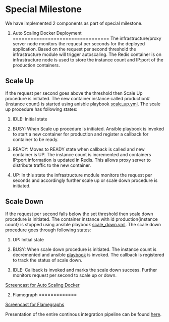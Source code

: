 # Special Milestone
We have implemented 2 components as part of special milestone.

1. Auto Scaling Docker Deployment
=================================
The infrastructure/proxy server node monitors the request per seconds for the deployed application. Based on the request per second threshold the infrastructure module will trigger autoscaling.
The Redis container is on infrastructure node is used to store the instance count and IP:port of the production containers.

Scale Up
--------
If the request per second goes above the threshold then Scale Up procedure is initiated. The new container instance called production#{instance count} is started using anisble playbook [scale_up.yml](scale_up.yml).
The scale up procedure has following states:

1. IDLE: Initial state

2. BUSY: When Scale up procedure is initiated. Ansible playbook is invoked to start a new container for production and register a callback for container to be ready.

3. READY: Moves to READY state when callback is called and new container is UP. The instance count is incremented and containers IP:port information is updated in Redis. This allows proxy server to distribute traffic to the new container.

4. UP: In this state the infrastructure module monitors the request per seconds and accordingly further scale up or scale down procedure is initiated.

Scale Down
----------
If the request per second falls below the set threshold then scale down procedure is initiated. The container instance with id production{instance count} is stopped using ansible playbook [scale_down.yml](scale_down.yml).
The scale down procedure goes through following states:

1. UP: Initial state

2. BUSY: When scale down procedure is initiated. The instance count is decremented and ansible [playbook](scale_down.yml) is invoked. The callback is registered to track the status of scale down.

3. IDLE: Callback is invoked and marks the scale down success. Further monitors request per second to scale up or down. 

[Screencast for Auto Scaling Docker](https://youtu.be/CFczPKizAxw)

2. Flamegraph
=============


[Screencast for Flamegraphs](https://youtu.be/vvVSaXT9mfs)

Presentation of the entire continous integration pipeline can be found [here]().
